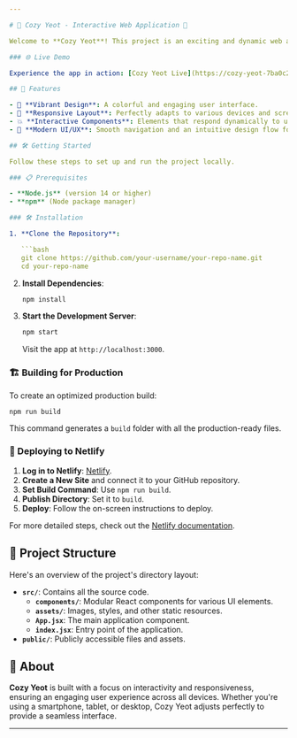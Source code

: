 ```yaml
---

# 🌟 Cozy Yeot - Interactive Web Application 🌟

Welcome to **Cozy Yeot**! This project is an exciting and dynamic web application crafted to deliver a compelling user experience through interactive features and a responsive design.

### 🌐 Live Demo

Experience the app in action: [Cozy Yeot Live](https://cozy-yeot-7ba0c2.netlify.app/).

## 🚀 Features

- 🎨 **Vibrant Design**: A colorful and engaging user interface.
- 📱 **Responsive Layout**: Perfectly adapts to various devices and screen sizes.
- 💥 **Interactive Components**: Elements that respond dynamically to user interactions for a lively experience.
- 🌈 **Modern UI/UX**: Smooth navigation and an intuitive design flow for users of all ages.

## 🛠️ Getting Started

Follow these steps to set up and run the project locally.

### 📋 Prerequisites

- **Node.js** (version 14 or higher)
- **npm** (Node package manager)

### 🛠️ Installation

1. **Clone the Repository**:

   ```bash
   git clone https://github.com/your-username/your-repo-name.git
   cd your-repo-name
   ```

2. **Install Dependencies**:

   ```bash
   npm install
   ```

3. **Start the Development Server**:

   ```bash
   npm start
   ```

   Visit the app at `http://localhost:3000`.

### 🏗️ Building for Production

To create an optimized production build:

```bash
npm run build
```

This command generates a `build` folder with all the production-ready files.

### 🚀 Deploying to Netlify

1. **Log in to Netlify**: [Netlify](https://www.netlify.com/).
2. **Create a New Site** and connect it to your GitHub repository.
3. **Set Build Command**: Use `npm run build`.
4. **Publish Directory**: Set it to `build`.
5. **Deploy**: Follow the on-screen instructions to deploy.

For more detailed steps, check out the [Netlify documentation](https://docs.netlify.com/).

## 📁 Project Structure

Here's an overview of the project's directory layout:

- **`src/`**: Contains all the source code.
  - **`components/`**: Modular React components for various UI elements.
  - **`assets/`**: Images, styles, and other static resources.
  - **`App.jsx`**: The main application component.
  - **`index.jsx`**: Entry point of the application.
- **`public/`**: Publicly accessible files and assets.


## 📜 About

**Cozy Yeot** is built with a focus on interactivity and responsiveness, ensuring an engaging user experience across all devices. Whether you're using a smartphone, tablet, or desktop, Cozy Yeot adjusts perfectly to provide a seamless interface.

---
```


